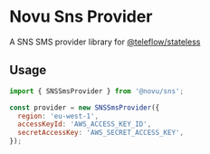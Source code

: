 # Novu Sns Provider

A SNS SMS provider library for [@teleflow/stateless](https://github.com/novuhq/novu)

## Usage

```javascript
import { SNSSmsProvider } from '@novu/sns';

const provider = new SNSSmsProvider({
  region: 'eu-west-1',
  accessKeyId: 'AWS_ACCESS_KEY_ID',
  secretAccessKey: 'AWS_SECRET_ACCESS_KEY',
});
```
